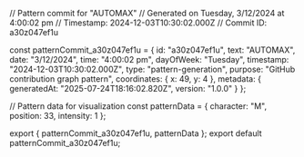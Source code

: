 // Pattern commit for "AUTOMAX"
// Generated on Tuesday, 3/12/2024 at 4:00:02 pm
// Timestamp: 2024-12-03T10:30:02.000Z
// Commit ID: a30z047ef1u

const patternCommit_a30z047ef1u = {
  id: "a30z047ef1u",
  text: "AUTOMAX",
  date: "3/12/2024",
  time: "4:00:02 pm",
  dayOfWeek: "Tuesday",
  timestamp: "2024-12-03T10:30:02.000Z",
  type: "pattern-generation",
  purpose: "GitHub contribution graph pattern",
  coordinates: {
    x: 49,
    y: 4
  },
  metadata: {
    generatedAt: "2025-07-24T18:16:02.820Z",
    version: "1.0.0"
  }
};

// Pattern data for visualization
const patternData = {
  character: "M",
  position: 33,
  intensity: 1
};

export { patternCommit_a30z047ef1u, patternData };
export default patternCommit_a30z047ef1u;
